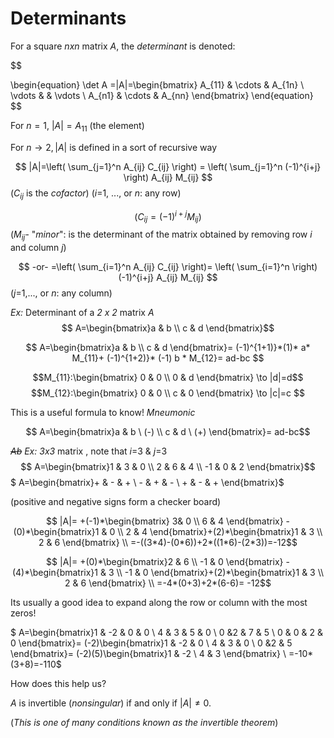 # Determinants
For a square *nxn* matrix *A*, the *determinant* is denoted:

$$

\begin{equation}
\det A =|A|=\begin{bmatrix}
A_{11} & \cdots & A_{1n} \\
\vdots &     & \vdots \\
A_{n1} & \cdots & A_{nn}
\end{bmatrix}
\end{equation}
$$



For  $n=1$, $|A|= A_{11}$ (the element)

For $n \to 2, |A|$ is defined in a sort of recursive way




$$ |A|=\left( \sum_{j=1}^n A_{ij} C_{ij} \right) =  \left( \sum_{j=1}^n (-1)^{i+j} \right) A_{ij} M_{ij} $$
($C_{ij}$ is the *cofactor*) (*i*=1, ..., or *n*: any row)

$$ \left( C_{ij} = (-1)^{i+j} M_{ij} \right) $$
($M_{ij}$- "*minor*": is the determinant of the matrix obtained by removing row *i* and column *j*)


$$ -or- =\left( \sum_{i=1}^n A_{ij} C_{ij} \right)= \left( \sum_{i=1}^n \right) (-1)^{i+j} A_{ij} M_{ij} $$
 (*j*=1,..., or *n*: any column)


*Ex:* Determinant of a *2 x 2* matrix *A*
$$ A=\begin{bmatrix}a & b \\ c & d \end{bmatrix}$$



$$ A=\begin{bmatrix}a & b \\ c & d \end{bmatrix}= (-1)^{1+1)}*(1)* a* M_{11}+ (-1)^{1+2)}* (-1) b * M_{12}= ad-bc $$


$$M_{11}:\begin{bmatrix} 0 & 0 \\ 0 & d \end{bmatrix} \to |d|=d$$
$$M_{12}:\begin{bmatrix} 0 & 0 \\ c & 0 \end{bmatrix} \to |c|=c $$ 

This is a useful formula to know! *Mneumonic*

$$ A=\begin{bmatrix}a & b  \ (-) \\ c  & d \ (+) \end{bmatrix}= ad-bc$$

*~~Ab~~*
*Ex:* *3x3* matrix , note that *i*=3 & *j*=3 
$$ A=\begin{bmatrix}1 & 3 & 0 \\ 2 & 6 & 4 \\ -1 & 0 & 2 \end{bmatrix}$$
$ A=\begin{bmatrix}+ & - & + \\ - & + & - \\ + & - & + \end{bmatrix}$


(positive and negative signs form a checker board)


$$ |A|= +(-1)*\begin{bmatrix} 3& 0 \\ 6 & 4 \end{bmatrix} -(0)*\begin{bmatrix}1 & 0 \\ 2 & 4 \end{bmatrix}+(2)*\begin{bmatrix}1 & 3 \\ 2 & 6 \end{bmatrix} \\ =-((3*4)-(0*6))+2*((1*6)-(2*3))=-12$$




$$ |A|= +(0)*\begin{bmatrix}2 & 6 \\ -1 & 0 \end{bmatrix} -(4)*\begin{bmatrix}1 & 3 \\ -1 & 0 \end{bmatrix}+(2)*\begin{bmatrix}1 & 3 \\ 2 & 6 \end{bmatrix} \\  =-4*(0+3)+2*(6-6)= -12$$


Its usually a good idea to expand along the row or column with the most zeros!


$ A=\begin{bmatrix}1 & -2 & 0 & 0 \\ 4 & 3 & 5 & 0 \\ 0 &2 & 7 & 5 \\ 0 & 0 & 2 & 0 \end{bmatrix}= (-2)\begin{bmatrix}1 & -2 & 0 \\ 4 & 3 & 0 \\ 0 &2 & 5 \end{bmatrix}=  (-2)(5)\begin{bmatrix}1 & -2 \\ 4 & 3 \end{bmatrix} \\
=-10*(3+8)=-110$



How does this help us?

$A$  is invertible (*nonsingular*) if and only if $|A| \neq 0$.

(*This is one of many conditions known as the invertible theorem*)